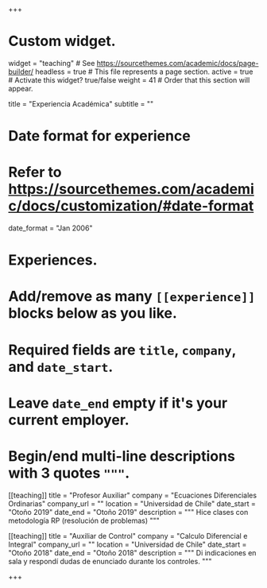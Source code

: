 +++
# Custom widget.
widget = "teaching"  # See https://sourcethemes.com/academic/docs/page-builder/
headless = true  # This file represents a page section.
active = true # Activate this widget? true/false
weight = 41  # Order that this section will appear.

title = "Experiencia Académica"
subtitle = ""

# Date format for experience
#   Refer to https://sourcethemes.com/academic/docs/customization/#date-format
date_format = "Jan 2006"

# Experiences.
#   Add/remove as many `[[experience]]` blocks below as you like.
#   Required fields are `title`, `company`, and `date_start`.
#   Leave `date_end` empty if it's your current employer.
#   Begin/end multi-line descriptions with 3 quotes `"""`.

[[teaching]]
  title = "Profesor Auxiliar"
  company = "Ecuaciones Diferenciales Ordinarias"
  company_url = ""
  location = "Universidad de Chile"
  date_start = "Otoño 2019"
  date_end = "Otoño 2019"
  description = """
  Hice clases con metodología RP (resolución de problemas)
  """

[[teaching]]
  title = "Auxiliar de Control"
  company = "Calculo Diferencial e Integral"
  company_url = ""
  location = "Universidad de Chile"
  date_start = "Otoño 2018"
  date_end = "Otoño 2018"
  description = """
  Di indicaciones en sala y respondí dudas de enunciado durante los controles.
  """

+++
